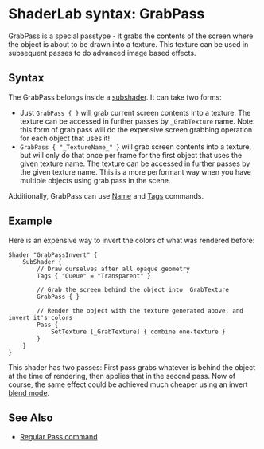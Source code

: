 ShaderLab syntax: GrabPass
==========================

GrabPass is a special passtype - it grabs the contents of the screen where the object is about to be drawn into a texture. This texture can be used in subsequent passes to do advanced image based effects.

Syntax
------

The GrabPass belongs inside a [subshader](sl-subshader.html). It can take two forms:
* Just `GrabPass { }` will grab current screen contents into a texture. The texture can be accessed in further passes by `_GrabTexture` name. Note: this form of grab pass will do the expensive screen grabbing operation for each object that uses it!
* `GrabPass { "_TextureName_" }` will grab screen contents into a texture, but will only do that once per frame for the first object that uses the given texture name. The texture can be accessed in further passes by the given texture name. This is a more performant way when you have multiple objects using grab pass in the scene.

Additionally, GrabPass can use [Name](sl-name.html) and [Tags](sl-passtags.html) commands.


Example
-------


Here is an expensive way to invert the colors of what was rendered before:

````
Shader "GrabPassInvert" {
    SubShader {
        // Draw ourselves after all opaque geometry
        Tags { "Queue" = "Transparent" }

        // Grab the screen behind the object into _GrabTexture
        GrabPass { }

        // Render the object with the texture generated above, and invert it's colors
        Pass {
            SetTexture [_GrabTexture] { combine one-texture }
        }
    }
} 
````


This shader has two passes: First pass grabs whatever is behind the object at the time of rendering, then applies that in the second pass. Now of course, the same effect could be achieved much cheaper using an invert [blend mode](sl-blend.html).

See Also
--------

* [Regular Pass command](sl-pass.html)

